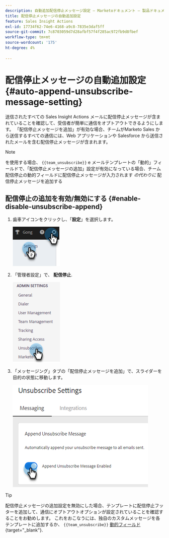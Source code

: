 ```yaml
---
description: 自動追加配信停止メッセージ設定 — Marketoドキュメント — 製品ドキュメント
title: 配信停止メッセージの自動追加設定
feature: Sales Insight Actions
exl-id: 17734f62-74e6-4168-a9c8-7835e3daf5ff
source-git-commit: 7c8703059d7d28afbf57f4f285ac972fb9d8fbef
workflow-type: tm+mt
source-wordcount: '175'
ht-degree: 4%

---
```


# 配信停止メッセージの自動追加設定 {#auto-append-unsubscribe-message-setting}

送信されたすべての Sales Insight Actions メールに配信停止メッセージが含まれていることを確認して、受信者が簡単に通信をオプトアウトできるようにします。 「配信停止メッセージを追加」が有効な場合、チームがMarketo Sales から送信するすべての通信には、Web アプリケーションや Salesforce から送信されたメールを含む配信停止メッセージが含まれます。

>[!NOTE]
>
>を使用する場合、 `{{team_unsubscribe}}` e メールテンプレートの「動的」フィールドで、「配信停止メッセージの追加」設定が有効になっている場合、チーム配信停止の動的フィールドに配信停止メッセージが入力されます _の代わりに_ 配信停止メッセージを追加する

## 配信停止の追加を有効/無効にする {#enable-disable-unsubscribe-append}

1. 歯車アイコンをクリックし、「**設定**」を選択します。

   ![](assets/auto-append-unsubscribe-message-setting-1.png)

1. 「管理者設定」で、 **配信停止**.

   ![](assets/auto-append-unsubscribe-message-setting-2.png)

1. 「メッセージング」タブの「配信停止メッセージを追加」で、スライダーを目的の状態に移動します。

   ![](assets/auto-append-unsubscribe-message-setting-3.png)

>[!TIP]
>
>配信停止メッセージの追加設定を無効にした場合、テンプレートに配信停止フッターを追加して、通信にオプトアウトオプションが設定されていることを確認することをお勧めします。 これをおこなうには、独自のカスタムメッセージを各テンプレートに追加するか、 `{{team_unsubscribe}}` [動的フィールド](/help/marketo/product-docs/marketo-sales-insight/actions/templates/dynamic-fields.md){target="_blank"}.
